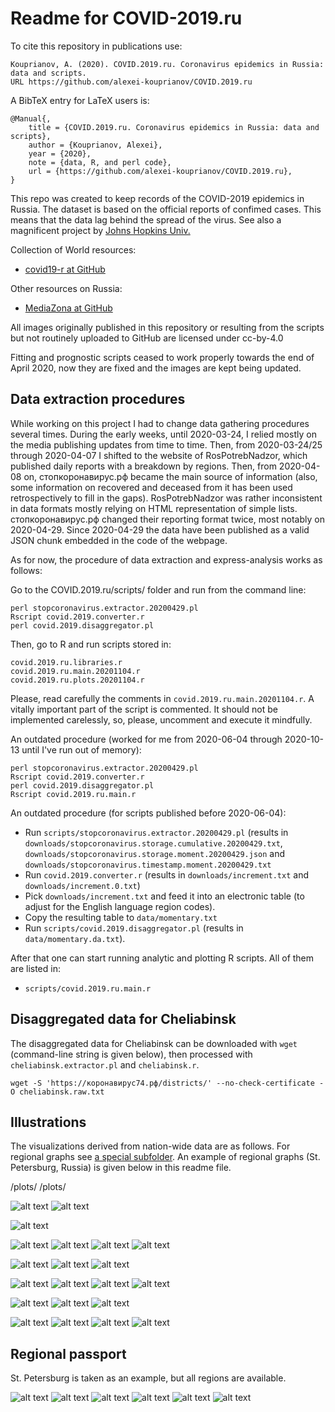 # Readme for COVID-2019.ru

To cite this repository in publications use:

    Kouprianov, A. (2020). COVID.2019.ru. Coronavirus epidemics in Russia: data and scripts. 
    URL https://github.com/alexei-kouprianov/COVID.2019.ru

A BibTeX entry for LaTeX users is:

    @Manual{,
        title = {COVID.2019.ru. Coronavirus epidemics in Russia: data and scripts},
        author = {Kouprianov, Alexei},
        year = {2020},
        note = {data, R, and perl code},
        url = {https://github.com/alexei-kouprianov/COVID.2019.ru},
    }


This repo was created to keep records of the COVID-2019 epidemics in Russia. The dataset is based on the official reports of confimed cases. This means that the data lag behind the spread of the virus. See also a magnificent project by [Johns Hopkins Univ.](https://github.com/CSSEGISandData/COVID-19)

Collection of World resources:

* [covid19-r at GitHub](https://github.com/mine-cetinkaya-rundel/covid19-r)

Other resources on Russia:

* [MediaZona at GitHub](https://github.com/mediazona/data-corona-Russia)

All images originally published in this repository or resulting from the scripts but not routinely uploaded to GitHub are licensed under cc-by-4.0

Fitting and prognostic scripts ceased to work properly towards the end of April 2020, now they are fixed and the images are kept being updated.

## Data extraction procedures

While working on this project I had to change data gathering procedures several times. During the early weeks, until 2020-03-24, I relied mostly on the media publishing updates from time to time. Then, from 2020-03-24/25 through 2020-04-07 I shifted to the website of RosPotrebNadzor, which published daily reports with a breakdown by regions. Then, from 2020-04-08 on, стопкоронавирус.рф became the main source of information (also, some information on recovered and deceased from it has been used retrospectively to fill in the gaps). RosPotrebNadzor was rather inconsistent in data formats mostly relying on HTML representation of simple lists. стопкоронавирус.рф changed their reporting format twice, most notably on 2020-04-29. Since 2020-04-29 the data have been published as a valid JSON chunk embedded in the code of the webpage.

As for now, the procedure of data extraction and express-analysis works as follows:

Go to the COVID.2019.ru/scripts/ folder and run from the command line:

    perl stopcoronavirus.extractor.20200429.pl
    Rscript covid.2019.converter.r 
    perl covid.2019.disaggregator.pl

Then, go to R and run scripts stored in:

    covid.2019.ru.libraries.r
    covid.2019.ru.main.20201104.r
    covid.2019.ru.plots.20201104.r

Please, read carefully the comments in `covid.2019.ru.main.20201104.r`. A vitally important part of the script is commented. It should not be implemented carelessly, so, please, uncomment and execute it mindfully.

An outdated procedure (worked for me from 2020-06-04 through 2020-10-13 until I've run out of memory):

    perl stopcoronavirus.extractor.20200429.pl
    Rscript covid.2019.converter.r 
    perl covid.2019.disaggregator.pl
    Rscript covid.2019.ru.main.r 

An outdated procedure (for scripts published before 2020-06-04):

* Run `scripts/stopcoronavirus.extractor.20200429.pl` (results in `downloads/stopcoronavirus.storage.cumulative.20200429.txt`, `downloads/stopcoronavirus.storage.moment.20200429.json` and `downloads/stopcoronavirus.timestamp.moment.20200429.txt`
* Run `covid.2019.converter.r` (results in `downloads/increment.txt` and `downloads/increment.0.txt`)
* Pick `downloads/increment.txt` and feed it into an electronic table (to adjust for the English language region codes).
* Copy the resulting table to `data/momentary.txt`
* Run `scripts/covid.2019.disaggregator.pl` (results in `data/momentary.da.txt`).

After that one can start running analytic and plotting R scripts. All of them are listed in:

* `scripts/covid.2019.ru.main.r`

## Disaggregated data for Cheliabinsk

The disaggregated data for Cheliabinsk can be downloaded with `wget` (command-line string is given below), then processed with `cheliabinsk.extractor.pl` and `cheliabinsk.r`.

    wget -S 'https://коронавирус74.рф/districts/' --no-check-certificate -O cheliabinsk.raw.txt

## Illustrations

The visualizations derived from nation-wide data are as follows. For regional graphs see [a special subfolder](https://github.com/alexei-kouprianov/COVID.2019.ru/tree/master/plots/regions "Regional graphs"). An example of regional graphs (St. Petersburg, Russia) is given below in this readme file.

/plots/
/plots/

<!--![alt text](plots/COVID.2019.cumulated.png "Cumulated curve of COVID-2019 cases for Russia")-->
<!--![alt text](plots/COVID.2019.cumulated.log10.png "Cumulated curve of COVID-2019 cases for Russia, y-logarithmic")-->
![alt text](plots/01.COVID.2019.cumulated.TARD.png "Cumulated curve of COVID-2019 cases for Russia decomposed")
![alt text](plots/02.COVID.2019.cumulated.TARD.log10.png "Cumulated curve of COVID-2019 cases for Russia decomposed, y-logarithmic")

![alt text](plots/03.COVID.2019.mortality.dyn.png "Calculated mortality dynamics")

![alt text](plots/04.COVID.2019.cumulated.by_regions.png "Cumulated curve of COVID-2019 cases for Russia, by regions")
![alt text](plots/05.COVID.2019.cumulated.log.10.by_regions.png "Cumulated curve of COVID-2019 cases for Russia, y-logarithmic, by regions")
![alt text](plots/07.COVID.2019.growth_ratio.png "Growth ratios of COVID-2019 cases for Russia decomposed")
![alt text](plots/06.COVID.2019.cumulated.log10.1M.png "Cumulated curve of COVID-2019 cases for Russia, y-logarithmic, by regions for regions with capital city population over 1000K")

![alt text](plots/15.COVID.2019.barplot.regions.png "COVID-2019 total cases for Russia by regions")
![alt text](plots/16.COVID.2019.barplot.regions.log.10.png "COVID-2019 total cases for Russia by regions")
![alt text](plots/17.COVID.2019.barplot.regions.per_100K.png "COVID-2019 total cases per 100K inhabitants for Russia by regions")

![alt text](plots/08.COVID.2019.hist.rdi.png "COVID-2019 Rt 7 days rolling averages for regions of Russia")
![alt text](plots/09.COVID.2019.hist.dt.png "COVID-2019 cases doubling time based on Rt 7 days rolling averages for regions of Russia")
![alt text](plots/10.COVID.2019.map.regions.png "COVID-2019 total cases for Russia, map")
![alt text](plots/11.COVID.2019.map.regions.per_100K.png "COVID-2019 total cases per 100K inhabitants for Russia, map")

![alt text](plots/12.COVID.2019.map.density.regions.png "COVID-2019 total cases for Russia, density map")
![alt text](plots/13.COVID.2019.map.density.regions.per_100K.png "COVID-2019 total cases per 100K inhabitants for Russia, density map")
![alt text](plots/14.COVID.2019.map.density.regions.rdi7dt.png "COVID-2019 cases doubling time based on Rt 7 days rolling averages for regions of Russia, density map")

<!--![alt text](plots/COVID.2019.fitting.expGrowth_vs_LL.3.png "Fitting the data with exponent and log-logistic")
![alt text](plots/COVID.2019.fitting.expGrowth_vs_LL.3.log10.png "Fitting the data with exponent and log-logistic, y-logarithmic")-->
![alt text](plots/31.COVID.2019.fitting.rmc.partial.01.log10.png "Fitting / extrapolating the data with exponent and log-logistic, y-logarithmic (entire Russia)")
![alt text](plots/32.COVID.2019.fitting.rmc.partial.02.RUS.Prov.log10.png "Fitting / extrapolating the data with exponent and log-logistic, y-logarithmic (Russia without Moscow and St. Petersburg)")
![alt text](plots/33.COVID.2019.fitting.rmc.partial.03.Mos.log10.png "Fitting / extrapolating the data with exponent and log-logistic, y-logarithmic (Moscow)")
![alt text](plots/34.COVID.2019.fitting.rmc.partial.04.SPb.log10.png "Fitting / extrapolating the data with exponent and log-logistic, y-logarithmic (St. Petersburg)")

## Regional passport

St. Petersburg is taken as an example, but all regions are available.

![alt text](plots/regions/linear/COVID.2019.cumulated.linear.St._Petersburg.png "Cumulated curve of COVID-2019 cases for St. Perersburg, y-linear")
![alt text](plots/regions/COVID.2019.cumulated.log10.St._Petersburg.png "Cumulated curve of COVID-2019 cases for St. Perersburg, y-logarithmic")
![alt text](plots/regions/increments/i/COVID.2019.momentary.St._Petersburg.i.png "Daily increments for detected COVID-2019 cases for St. Perersburg, y-linear")
![alt text](plots/regions/increments/d/COVID.2019.momentary.St._Petersburg.d.png "Daily increments for COVID-2019 deaths for St. Perersburg, y-linear")
![alt text](plots/regions/race/COVID.2019.race.log10.St._Petersburg.png "Cumulated curves of COVID-2019 cases for St. Perersburg, y-logarithmic, since the day the city crossed 50 cases threshold")
![alt text](plots/regions/rdi/COVID.2019.rdi.log10.St._Petersburg.png "Relative daily increments for COVID-2019 confirmed cases for St. Perersburg")
